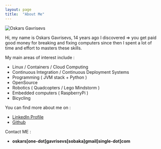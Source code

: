 ```yaml
---
layout: page
title:  "About Me"
---
```


![Oskars Gavrisevs](/images/profile_pic.jpg "Oskars Gavrisevs")

Hi, my name is Oskars Gavrisevs, 14 years ago I discovered => you get paid good money for breaking and fixing computers since then I spent a lot of time and effort to masters these skills.

My main areas of interest include :

* Linux / Containers / Cloud Computing
* Continuous Integration / Continuous Deployment Systems
* Programming ( JVM stack + Python )
* OpenSource
* Robotics ( Quadcopters / Lego Mindstorm )
* Embedded computers ( RaspberryPi )
* Bicycling

You can find more about me on :

* [LinkedIn Profile](https://lv.linkedin.com/in/oskarsg)
* [Github](https://github.com/ogavrisevs)

Contact ME :

* **oskars[one-dot]gavrisevs[sobaka]gmail[single-dot]com**
